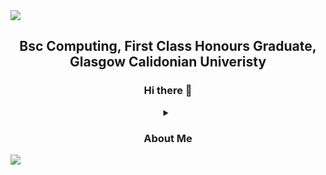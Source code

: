 <img src="https://capsule-render.vercel.app/api?type=waving&color=0:7EDEE7,50:BC5EFF,100:E8B158&text=Jonathan+Ward+-+Github+Profile+💻&height=150&section=header&fontSize=35&animation=fadeIn&fontColor=FFFFFF"/>
<h2 align="center">
    Bsc Computing, First Class Honours Graduate, Glasgow Calidonian Univeristy
</h2>
<div align="center">
    <h3>
        Hi there 👋
    </h3>
    <details>
        <summary><h3>About Me</h3></summary>
</div>
<img src="https://capsule-render.vercel.app/api?section=footer&type=waving&color=0:7EDEE7,50:BC5EFF,100:E8B158&height=70"/>
